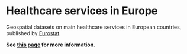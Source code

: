 # Healthcare services in Europe

Geospatial datasets on main healthcare services in European countries, published by [Eurostat](https://ec.europa.eu/eurostat/).

**See [this page](https://ec.europa.eu/eurostat/web/gisco/geodata/reference-data/healthcare-services) for more information**.

